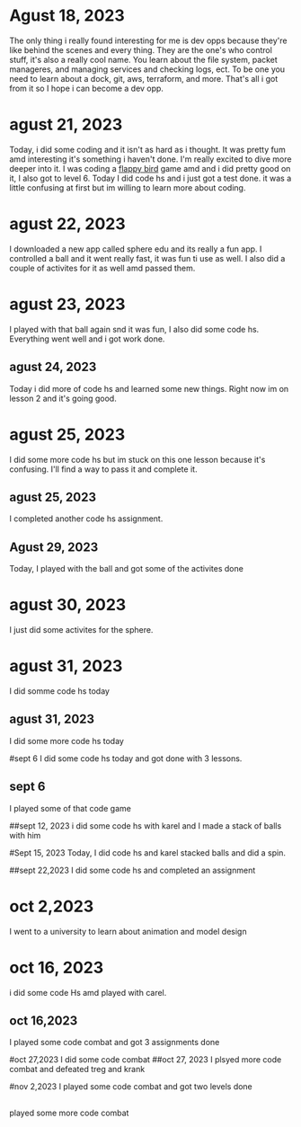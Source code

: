    # Agust 18, 2023
The only thing i really found interesting for me is dev opps because they're like behind the scenes and every thing. They are the one's who control stuff, it's also a really cool name. You learn about the file system, packet manageres, and managing services and checking logs, ect. To be one you need to learn about a dock, git, aws, terraform, and more. That's all i got from it so I hope i can become a dev opp.

# agust 21, 2023
Today, i did some coding and it isn't as hard as i thought. It was pretty fum amd  interesting it's something i haven't done. 
I'm really excited to dive more deeper into it. I was coding a [flappy bird](https://studio.code.org/flappy/6) game amd
and i did pretty good on it, I also got to level 6.
Today I did code hs and i just got a test done. it was a little confusing at first but im willing to learn more about coding.


# agust 22, 2023
I downloaded a new app called sphere edu and its really a fun app. I controlled a ball and it went really fast, it was fun ti use as well.
I also did a couple of activites for it as well amd passed them.



# agust 23, 2023
I played with that ball again snd it was fun, I also did some code hs. Everything went well and i got work done.


## agust 24, 2023
Today i did more of code hs and learned some new things. Right now im on lesson 2 and it's going good. 


# agust 25, 2023
I did some more code hs but im stuck on this one lesson because it's confusing. I'll find a way to pass it and complete it.
## agust 25, 2023
I completed another code hs assignment.

## Agust 29, 2023
 Today, I played with the ball and got some of the activites done



 # agust 30, 2023
 I just did some activites for the sphere.



 # agust 31, 2023
 I did somme code hs today
## agust 31, 2023
I did some more code hs today



#sept 6
I did some code hs today and got done with 3 lessons.
## sept 6
I played some of that code game



##sept 12, 2023
i did some code hs with karel and I made a stack of balls with him


#Sept 15, 2023
Today, I did code hs and karel stacked balls and did a spin.



##sept 22,2023
I did some code hs and completed an assignment



# oct 2,2023
I went to a university to learn about animation and model design



# oct 16, 2023
i did some code Hs amd played with carel. 
## oct 16,2023
I played some code combat and got 3 assignments done


#oct 27,2023
I did some code combat
##oct 27, 2023
I plsyed more code combat and defeated treg and krank


#nov 2,2023
I played some code combat and got two levels done
##
played some more code combat
